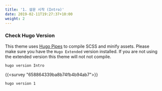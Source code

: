 ```yaml
---
title: '1. 설문 시작 (Intro)'
date: 2019-02-11T19:27:37+10:00
weight: 2
---
```




### Check Hugo Version

This theme uses [Hugo Pipes](https://gohugo.io/hugo-pipes/scss-sass/) to compile SCSS and minify assets. Please make sure you have the `Hugo Extended` version installed. If you are not using the extended version this theme will not not compile.


```
hugo version Intro
```

{{<survey "658864339ba8b74fb4b94ab7">}}

<div formsappId="658864339ba8b74fb4b94ab7"></div>
<script src="https://forms.app/static/embed.js" type="text/javascript" async defer onload="new formsapp('658864339ba8b74fb4b94ab7', 'standard', {'width':'100vw','height':'600px'});"></script>

```
hugo version 1
```